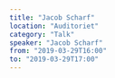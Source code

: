```yaml
---
title: "Jacob Scharf"
location: "Auditoriet"
category: "Talk"
speaker: "Jacob Scharf"
from: "2019-03-29T16:00"
to: "2019-03-29T17:00"
---
```



